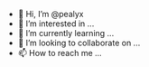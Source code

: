 - 👋 Hi, I’m @pealyx
- 👀 I’m interested in ...
- 🌱 I’m currently learning ...
- 💞️ I’m looking to collaborate on ...
- 📫 How to reach me ...

<!---
pealyx/pealyx is a ✨ special ✨ repository because its `README.md` (this file) appears on your GitHub profile.
You can click the Preview link to take a look at your changes.
--->
